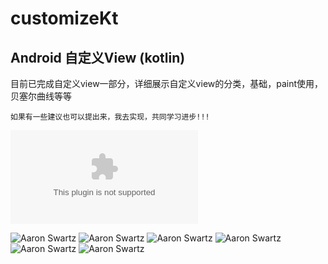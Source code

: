 # customizeKt
## Android  自定义View (kotlin)

目前已完成自定义view一部分，详细展示自定义view的分类，基础，paint使用，贝塞尔曲线等等

```!
如果有一些建议也可以提出来，我去实现，共同学习进步!!!
```

![customize_kt.apk](https://github.com/tzt1994/imageLib/blob/master/NotificationTest/customize_kt_debug_1.apk)

![Aaron Swartz](https://github.com/tzt1994/imageLib/blob/master/NotificationTest/21590326061_.pic.jpg)
![Aaron Swartz](https://github.com/tzt1994/imageLib/blob/master/NotificationTest/31590326062_.pic.jpg)
![Aaron Swartz](https://github.com/tzt1994/imageLib/blob/master/NotificationTest/41590326063_.pic.jpg)
![Aaron Swartz](https://github.com/tzt1994/imageLib/blob/master/NotificationTest/51590326064_.pic.jpg)
![Aaron Swartz](https://github.com/tzt1994/imageLib/blob/master/NotificationTest/61590326065_.pic.jpg)
![Aaron Swartz](https://github.com/tzt1994/imageLib/blob/master/NotificationTest/71590326066_.pic.jpg)
